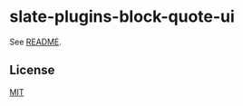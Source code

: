 # slate-plugins-block-quote-ui

See [README](https://github.com/udecode/slate-plugins).

## License

[MIT](../../../LICENSE)
